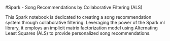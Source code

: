 #Spark - Song Recommendations by Collaborative Filtering (ALS)

This Spark notebook is dedicated to creating a song recommendation system 
through collaborative filtering. Leveraging the power of the Spark.ml library, it 
employs an implicit matrix factorization model using Alternating Least Squares (ALS) 
to provide personalized song recommendations.
